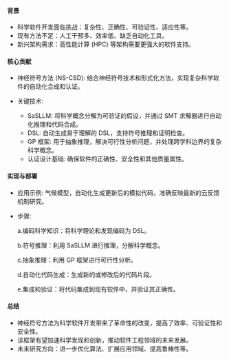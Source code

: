 #### 背景
- 科学软件开发面临挑战：复杂性、正确性、可验证性、适应性等。
- 现有方法不足：人工干预多、效率低、缺乏自动化工具。
- 新兴架构需求：高性能计算 (HPC) 等架构需要更强大的软件支持。
#### 核心贡献
- 神经符号方法 (NS-CSD): 结合神经符号技术和形式化方法，实现复杂科学软件的自动化合成和认证。
- 关键技术:

    - SaSLLM: 将科学概念分解为可验证的假设，并通过 SMT 求解器进行自动化推理和代码合成。
    - DSL: 自动生成易于理解的 DSL，支持符号推理和证明检查。
    - GP 框架: 用于抽象推理，解决可行性分析问题，并处理跨学科边界的复杂科学概念。
    - 认证设计基础: 确保软件的正确性、安全性和其他质量属性。

#### 实现与部署
- 应用示例: 气候模型，自动化生成更新后的模拟代码，准确反映最新的云反馈机制研究。
- 步骤:

    a.编码科学知识：将科学理论和发现编码为 DSL。

    b.符号推理：利用 SaSLLM 进行推理，分解科学概念。

    c.抽象推理：利用 GP 框架进行可行性分析。

    d.自动化代码生成：生成新的或修改后的代码片段。

    e.集成和验证：将代码集成到现有软件中，并验证其正确性。

#### 总结
- 神经符号方法为科学软件开发带来了革命性的改变，提高了效率、可验证性和安全性。
- 该框架有望加速科学发现和创新，推动软件工程领域的未来发展。
- 未来研究方向：进一步优化算法、扩展应用领域、提高鲁棒性等。